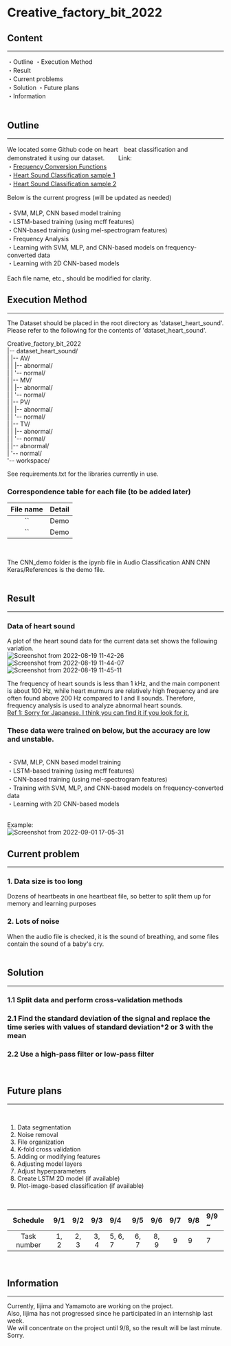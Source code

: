 # Creative_factory_bit_2022

## Content
---
・Outline
・Execution Method    
・Result  
・Current problems  
・Solution
・Future plans  
・Information  
<br>

## Outline
---
We located some Github code on heart　beat classification and demonstrated it using our dataset.　　
Link:  
・[Frequency Conversion Functions](https://github.com/nicolaxs69/Phonocardiogram_Processing)  
・[Heart Sound Classification sample 1](https://github.com/aptr288/Heart_Sound_Classification)  
・[Heart Sound Classification sample 2](https://github.com/18D070001/Heart_sound_classification)  
  
Below is the current progress (will be updated as needed)  
<br>
・SVM, MLP, CNN based model training  
・LSTM-based training (using mcff features)  
・CNN-based training (using mel-spectrogram features)  
・Frequency Analysis  
・Learning with SVM, MLP, and CNN-based models on frequency-converted data  
・Learning with 2D CNN-based models  
<br>
Each file name, etc., should be modified for clarity. 
<br>

## Execution Method 
---
The Dataset should be placed in the root directory as 'dataset_heart_sound'.
Please refer to the following for the contents of 'dataset_heart_sound'.  

Creative_factory_bit_2022<br>
|-- dataset_heart_sound/<br>
|	|-- AV/<br>
| |	|-- abnormal/<br>
| |	'-- normal/<br>
| |-- MV/<br>
| |	|-- abnormal/<br>
| |	'-- normal/<br>
| |-- PV/<br>
| |	|-- abnormal/<br>
| |	'-- normal/<br>
| |-- TV/<br>
| |	|-- abnormal/<br>
| |	'-- normal/<br>
| |-- abnormal/<br>
| '-- normal/<br>
'-- workspace/<br>

See requirements.txt for the libraries currently in use.<br>
### Correspondence table for each file (to be added later)<br>
| File name | Detail | 
| :---------:| :------------------ |
| `` | Demo | 
| `` | Demo | 
<br>

The CNN_demo folder is the ipynb file in Audio Classification ANN CNN Keras/References is the demo file.  
<br>

## Result
---
### Data of heart sound
A plot of the heart sound data for the current data set shows the following variation.<br>
![Screenshot from 2022-08-19 11-42-26](https://user-images.githubusercontent.com/52558553/187862288-c509ddaa-35cb-490a-be8a-abfcd6a65d64.png)
![Screenshot from 2022-08-19 11-44-07](https://user-images.githubusercontent.com/52558553/187862311-51a80084-e7c5-4da5-976c-1035ee6003ea.png)
![Screenshot from 2022-08-19 11-45-11](https://user-images.githubusercontent.com/52558553/187862326-5229c973-eba3-4a2d-a4c5-e61dea5d0e58.png)

The frequency of heart sounds is less than 1 kHz, and the main component is about 100 Hz, while heart murmurs are relatively high frequency and are often found above 200 Hz compared to I and II sounds. Therefore, frequency analysis is used to analyze abnormal heart sounds.  
[Ref 1: Sorry for Japanese. I think you can find it if you look for it.](https://www.cst.nihon-u.ac.jp/research/gakujutu/53/pdf/M-20.pdf)  
 

### These data were trained on below, but the accuracy are low  and unstable.    
<br>
・SVM, MLP, CNN based model training<br>
・LSTM-based training (using mcff features)<br>  
・CNN-based training (using mel-spectrogram features)<br>  
・Training with SVM, MLP, and CNN-based models on frequency-converted data<br>  
・Learning with 2D CNN-based models<br>  
<br>

Example:  
![Screenshot from 2022-09-01 17-05-31](https://user-images.githubusercontent.com/52558553/187864502-3b8052d3-30ad-4a58-b3b8-cdd795c72446.png)
<br>

## Current problem
---
### 1. Data size is too long   
Dozens of heartbeats in one heartbeat file, so better to split them up for memory and learning purposes
### 2. Lots of noise  
When the audio file is checked, it is the sound of breathing, and some files contain the sound of a baby's cry.  
<br>

## Solution
---

### 1.1 Split data and perform cross-validation methods
### 2.1 Find the standard deviation of the signal and replace the time series with values of standard deviation*2 or 3 with the mean
### 2.2 Use a high-pass filter or low-pass filter
<br>

## Future plans
---
<br>

1. Data segmentation  
2. Noise removal  
3. File organization  
4. K-fold cross validation  
5. Adding or modifying features  
6. Adjusting model layers 
7. Adjust hyperparameters 
8. Create LSTM 2D model (if available) 
9. Plot-image-based classification (if available)  
<br>

| Schedule | 9/1 | 9/2 | 9/3 | 9/4 | 9/5 | 9/6 | 9/7 | 9/8 | 9/9 ~ |  
|:-----------:|:-----------:|:-----------:|:-----------:|:-----------|:-----------:|:-----------:|:-----------:|:-----------|:-----------|  
| Task number | 1, 2 | 2, 3 | 3, 4 | 5, 6, 7 | 6, 7 | 8, 9 | 9 | 9 | 7 |  
<br>

## Information
---
Currently, Iijima and Yamamoto are working on the project.  
Also, Iijima has not progressed since he participated in an internship last week.  
We will concentrate on the project until 9/8, so the result will be last minute.  
Sorry.